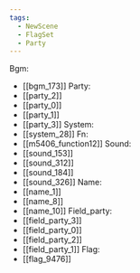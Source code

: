```yaml
---
tags:
  - NewScene
  - FlagSet
  - Party
---
```

Bgm:
- [[bgm_173]]
Party:
- [[party_2]]
- [[party_0]]
- [[party_1]]
- [[party_3]]
System:
- [[system_28]]
Fn:
- [[m5406_function12]]
Sound:
- [[sound_153]]
- [[sound_312]]
- [[sound_184]]
- [[sound_326]]
Name:
- [[name_1]]
- [[name_8]]
- [[name_10]]
Field_party:
- [[field_party_3]]
- [[field_party_0]]
- [[field_party_2]]
- [[field_party_1]]
Flag:
- [[flag_9476]]
